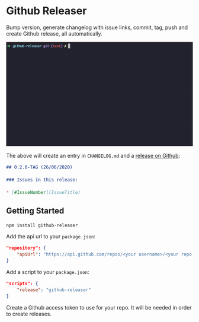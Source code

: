# Github Releaser
Bump version, generate changelog with issue links, commit, tag, push and create Github release, all automatically.

<p align="center"><img src="demo/demo.gif"></p>	

The above will create an entry in `CHANGELOG.md` and a [release on Github](https://github.com/iamtomhewitt/github-releaser/releases/latest):

```markdown
## 0.2.0-TAG (26/06/2020) 

### Issues in this release:

* [#IssueNumber](IssueTitle)
```

## Getting Started
```bash
npm install github-releaser
```

Add the api url to your `package.json`:
```json
"repository": {
    "apiUrl": "https://api.github.com/repos/<your username>/<your repo name>"
}
```

Add a script to your `package.json`:
```json
"scripts": {
    "release": "github-releaser"
}
```

Create a Github access token to use for your repo. It will be needed in order to create releases.